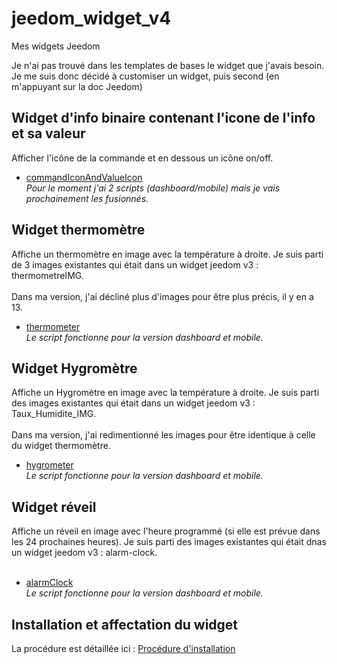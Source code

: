 # jeedom_widget_v4
Mes widgets Jeedom

Je n'ai pas trouvé dans les templates de bases le widget que j'avais besoin.
Je me suis donc décidé à customiser un widget, puis second (en m'appuyant sur la doc Jeedom)

## Widget d'info binaire contenant l'icone de l'info et sa valeur
Afficher l'icône de la commande et en dessous un icône on/off.  
- [commandIconAndValueIcon](./commandIconAndValueIcon/README.md)  
*Pour le moment j'ai 2 scripts (dashboard/mobile) mais je vais prochainement les fusionnés.*

## Widget thermomètre
Affiche un thermomètre en image avec la température à droite. Je suis parti de 3 images existantes qui était dans un widget jeedom v3 : thermometreIMG.<br/><br/>
Dans ma version, j'ai décliné plus d'images pour être plus précis, il y en a 13.
- [thermometer](./thermometer/README.md)  
*Le script fonctionne pour la version dashboard et mobile.*

## Widget Hygromètre
Affiche un Hygromètre en image avec la température à droite. Je suis parti des images existantes qui était dans un widget jeedom v3 : Taux_Humidite_IMG.<br/><br/>
Dans ma version, j'ai redimentionné les images pour être identique à celle du widget thermomètre.
- [hygrometer](./hygrometer/README.md)  
*Le script fonctionne pour la version dashboard et mobile.*

## Widget réveil
Affiche un réveil en image avec l'heure programmé (si elle est prévue dans les 24 prochaines heures). Je suis parti des images existantes qui était dnas un widget jeedom v3 : alarm-clock.<br/><br/>
- [alarmClock](./alarmClock/README.md)  
*Le script fonctionne pour la version dashboard et mobile.*

## Installation et affectation du widget

La procédure est détaillée ici : [Procédure d'installation](./doc/InstallationProcedure.md)